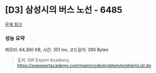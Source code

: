 # [D3] 삼성시의 버스 노선 - 6485 

[문제 링크](https://swexpertacademy.com/main/code/problem/problemDetail.do?contestProbId=AWczm7QaACgDFAWn) 

### 성능 요약

메모리: 64,360 KB, 시간: 351 ms, 코드길이: 390 Bytes



> 출처: SW Expert Academy, https://swexpertacademy.com/main/code/problem/problemList.do